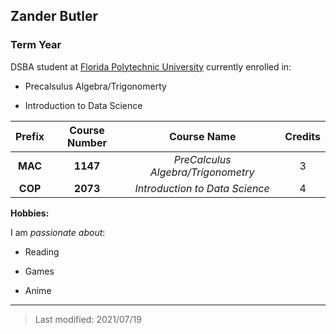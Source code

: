 ## Zander Butler

### Term Year 

DSBA student at [Florida Polytechnic University](https://www.floridapoly.edu) currently enrolled in: 

- Precalsulus Algebra/Trigonomerty

- Introduction to Data Science

|Prefix |Course Number    |Course Name                        |Credits|
|:-----:|:---------------:|:---------------------------------:|:-----:|
|**MAC**|**1147**         | _PreCalculus Algebra/Trigonometry_|3      |         
|**COP**|**2073**         | _Introduction to Data Science_    |4      |

**Hobbies:**

I am _passionate about_: 

- Reading

- Games

- Anime

***

> Last modified: 2021/07/19
